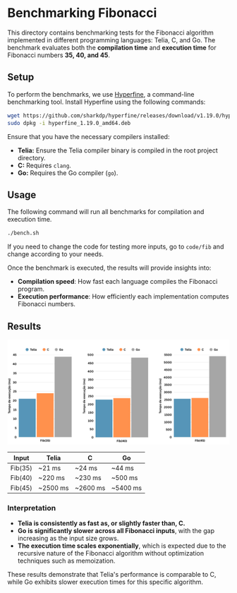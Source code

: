 # Benchmarking Fibonacci

This directory contains benchmarking tests for the Fibonacci algorithm
implemented in different programming languages: Telia, C, and Go. The benchmark
evaluates both the **compilation time** and **execution time** for Fibonacci
numbers **35, 40, and 45**.

## Setup

To perform the benchmarks, we use
[Hyperfine](https://github.com/sharkdp/hyperfine), a command-line benchmarking
tool. Install Hyperfine using the following commands:

```bash
wget https://github.com/sharkdp/hyperfine/releases/download/v1.19.0/hyperfine_1.19.0_amd64.deb
sudo dpkg -i hyperfine_1.19.0_amd64.deb
```

Ensure that you have the necessary compilers installed:

- **Telia:** Ensure the Telia compiler binary is compiled in the root project directory.
- **C:** Requires `clang`.
- **Go:** Requires the Go compiler (`go`).

## Usage

The following command will run all benchmarks for compilation and execution time.

```bash 
./bench.sh
```

If you need to change the code for testing more inputs, go to `code/fib` and
change according to your needs.

Once the benchmark is executed, the results will provide insights into:

- **Compilation speed**: How fast each language compiles the Fibonacci program.
- **Execution performance**: How efficiently each implementation computes
  Fibonacci numbers.

## Results

![bench.png](./imgs/bench.png)


| Input  | Telia  | C      | Go     |
|--------|--------|--------|--------|
| Fib(35) | ~21 ms | ~24 ms | ~44 ms |
| Fib(40) | ~220 ms | ~230 ms | ~500 ms |
| Fib(45) | ~2500 ms | ~2600 ms | ~5400 ms |

### **Interpretation**
- **Telia is consistently as fast as, or slightly faster than, C.**
- **Go is significantly slower across all Fibonacci inputs**, with the gap
  increasing as the input size grows.
- **The execution time scales exponentially**, which is expected due to the
  recursive nature of the Fibonacci algorithm without optimization techniques
  such as memoization.

These results demonstrate that Telia's performance is comparable to C, while Go
exhibits slower execution times for this specific algorithm.

